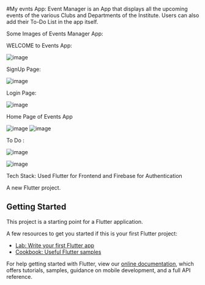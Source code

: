 #My evnts App:
Event Manager is an App that displays all the upcoming events of the various Clubs and Departments of the Institute. Users can also add their To-Do List in the app itself.

Some Images of Events Manager App:

WELCOME to Events App:

![image](https://user-images.githubusercontent.com/87645832/208287980-ae7633a1-f3a7-4199-a4fe-c4b68dedbd11.png)


SignUp Page:

![image](https://user-images.githubusercontent.com/87645832/208288177-7a6552b1-0170-4608-83e9-8b22771864db.png)

Login Page:

![image](https://user-images.githubusercontent.com/87645832/208288179-ca5d948c-8edc-48d5-b2d3-e5ada2c6766a.png)


Home Page of Events App

![image](https://user-images.githubusercontent.com/87645832/208288008-78ab0150-2ecd-473b-b358-c71cc1392d9d.png)
![image](https://user-images.githubusercontent.com/87645832/208287996-5c680315-c582-45b0-8077-52c4293b16f1.png)

To Do :

![image](https://user-images.githubusercontent.com/87645832/208288012-cb408bee-4a27-4c92-9f53-53c9e4653d5f.png)

![image](https://user-images.githubusercontent.com/87645832/208288014-dcfae566-4a1d-420b-8a88-6946eebb8794.png)


Tech Stack:
Used Flutter for Frontend and Firebase for Authentication































A new Flutter project.


## Getting Started

This project is a starting point for a Flutter application.

A few resources to get you started if this is your first Flutter project:

- [Lab: Write your first Flutter app](https://flutter.dev/docs/get-started/codelab)
- [Cookbook: Useful Flutter samples](https://flutter.dev/docs/cookbook)

For help getting started with Flutter, view our
[online documentation](https://flutter.dev/docs), which offers tutorials,
samples, guidance on mobile development, and a full API reference.
